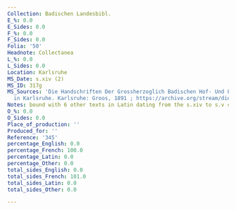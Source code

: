 ```yaml
---
Collection: Badischen Landesbibl.
E_%: 0.0
E_Sides: 0.0
F_%: 0.0
F_Sides: 0.0
Folia: '50'
Headnote: Collectanea
L_%: 0.0
L_Sides: 0.0
Location: Karlsruhe
MS_Date: s.xiv (2)
MS_ID: 317g
MS_Sources: 'Die Handschriften Der Grossherzoglich Badischen Hof- Und Landesbibliothek
  in Karlsruhe. Karlsruhe: Groos, 1891 ; https://archive.org/stream/diehandschrifte00holdgoog#page/n53/mode/2up'
Notes: bound with 6 other texts in Latin dating from the s.xiv to s.v centuries
O_%: 0.0
O_Sides: 0.0
Place_of_production: ''
Produced_for: ''
Reference: '345'
percentage_English: 0.0
percentage_French: 100.0
percentage_Latin: 0.0
percentage_Other: 0.0
total_sides_English: 0.0
total_sides_French: 101.0
total_sides_Latin: 0.0
total_sides_Other: 0.0

---
```

